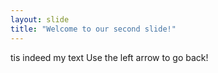 ```yaml
---
layout: slide
title: "Welcome to our second slide!"
---
```

tis indeed my text
Use the left arrow to go back!
